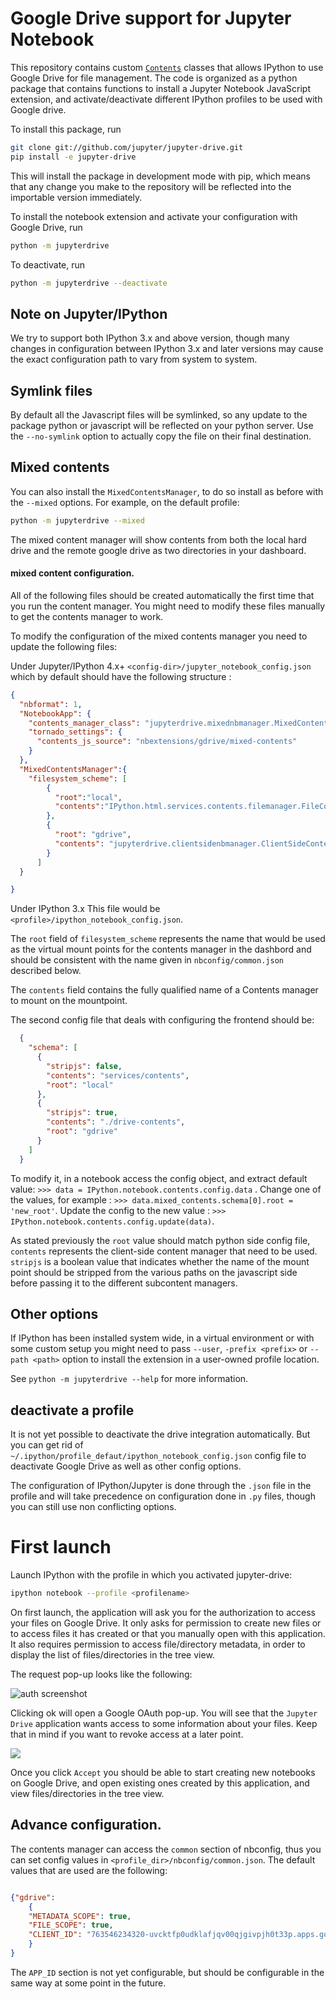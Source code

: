 # Google Drive support for Jupyter Notebook


This repository contains custom
[`Contents`](https://github.com/ipython/ipython/blob/master/IPython/html/static/services/contents.js) classes that allows IPython to use
Google Drive for file management.  The code is organized as a python package
that contains functions to install a Jupyter Notebook JavaScript extension,
and activate/deactivate different IPython profiles to be used with Google drive.

To install this package, run

```bash
git clone git://github.com/jupyter/jupyter-drive.git
pip install -e jupyter-drive
```

This will install the package in development mode with pip, which means that any
change you make to the repository will be reflected into the importable version
immediately.

To install the notebook extension and activate your configuration with Google
Drive, run

```bash
python -m jupyterdrive
```

To deactivate, run

```bash
python -m jupyterdrive --deactivate
```

## Note on Jupyter/IPython

We try to support both IPython 3.x and above version, though many changes in configuration 
between IPython 3.x and later versions may cause the exact configuration path to vary from system to system.

## Symlink files

By default all the Javascript files will be symlinked, so any update to the package python
or javascript will be reflected on your python server.
Use the  `--no-symlink` option to actually copy the file on their final destination.

## Mixed contents

You can also install the `MixedContentsManager`, to do so install as before with
the `--mixed` options. For example, on the default profile:

```bash
python -m jupyterdrive --mixed
```

The mixed content manager will show contents from both the local hard drive and the remote
google drive as two directories in your dashboard.

#### mixed content configuration.

All of the following files should be created automatically
the first time that you run the content manager. You might need to modify these files manually to get the contents manager to work.

To modify the configuration of the mixed contents manager you need to update the following files:

Under Jupyter/IPython 4.x+ `<config-dir>/jupyter_notebook_config.json` which by default should have the following structure :


```json
{
  "nbformat": 1,
  "NotebookApp": {
    "contents_manager_class": "jupyterdrive.mixednbmanager.MixedContentsManager",
    "tornado_settings": {
      "contents_js_source": "nbextensions/gdrive/mixed-contents"
    }
  },
  "MixedContentsManager":{
    "filesystem_scheme": [
        {
          "root":"local",
          "contents":"IPython.html.services.contents.filemanager.FileContentsManager"
        },
        {
          "root": "gdrive",
          "contents": "jupyterdrive.clientsidenbmanager.ClientSideContentsManager"
        }
      ]
  }

}
```

Under IPython 3.x This file would be `<profile>/ipython_notebook_config.json`.

The `root` field of `filesystem_scheme` represents the name that would be used as the virtual mount points for the contents manager in the dashbord and should be consistent with the name given in `nbconfig/common.json` described below.

The `contents` field contains the fully qualified name of a Contents manager to
mount on the mountpoint.

The second config file that deals with configuring the frontend should be:

```json
  {
    "schema": [
      {
        "stripjs": false,
        "contents": "services/contents",
        "root": "local"
      },
      {
        "stripjs": true,
        "contents": "./drive-contents",
        "root": "gdrive"
      }
    ]
  }
```

To modify it, in a notebook access the config object, and extract default value: 
`>>> data = IPython.notebook.contents.config.data` . Change one of the values, 
for example : `>>> data.mixed_contents.schema[0].root = 'new_root'`. Update the config to the new value :
`>>> IPython.notebook.contents.config.update(data)`.


As stated previously the `root` value should match python side config file,
`contents` represents the client-side content manager that need to be used.
`stripjs` is a boolean value that indicates whether the name of the mount point
should be stripped from the various paths on the javascript side before passing
it to the different subcontent managers.



## Other options

If IPython has been installed system wide, in a virtual environment or with
some custom setup you might need to pass `--user`, `-prefix <prefix>` or
`--path <path>` option to install the extension in a user-owned profile
location.

See `python -m jupyterdrive --help` for more information.

## deactivate a profile

It is not yet possible to deactivate the drive integration automatically. But
you can get rid of `~/.ipython/profile_defaut/ipython_notebook_config.json`
config file to deactivate Google Drive as well as other config options.

The configuration of IPython/Jupyter is done through the `.json` file in the
profile and will take precedence on configuration done
in `.py` files, though you can still use non conflicting options.

# First launch

Launch IPython with the profile in which you activated jupyter-drive:

```bash
ipython notebook --profile <profilename>
```

On first launch, the application will ask you for the authorization to access
your files on Google Drive.  It only asks for permission to create new files or
to access files it has created or that you manually open with this application.
It also requires permission to access file/directory metadata, in order
to display the list of files/directories in the tree view.

The request pop-up looks like the following:

![auth screenshot](img/auth.png)

Clicking ok will open a Google OAuth pop-up.  You will see that the `Jupyter
Drive` application wants access to some information about your files. Keep that
in mind if you want to revoke access at a later point.

![](img/popup.png)

Once you click `Accept` you should be able to start creating new notebooks on
Google Drive, and open existing ones created by this application, and
view files/directories in the tree view.

## Advance configuration.

The contents manager can access the `common` section of nbconfig, thus
you can set config values in `<profile_dir>/nbconfig/common.json`. The default
values that are used are the following:

```json

{"gdrive":
    {
    "METADATA_SCOPE": true,
    "FILE_SCOPE": true,
    "CLIENT_ID": "763546234320-uvcktfp0udklafjqv00qjgivpjh0t33p.apps.googleusercontent.com"
    }
}
```

The `APP_ID` section is not yet configurable, but should be configurable in the
same way at some point in the future.
